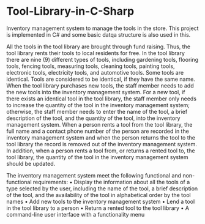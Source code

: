 # Tool-Library-in-C-Sharp
Inventory management system to manage the tools in the store. This project is implemented in C# and some basic datqa structure is also used in this.

All the tools in the tool library are brought through fund raising. Thus, the tool library rents their tools to local residents for free. In the tool library there are nine (9) different types of tools, including gardening tools, flooring tools, fencing tools, measuring tools, cleaning tools, painting tools, electronic tools, electricity tools, and automotive tools. Some tools are identical. Tools are considered to be identical, if they have the same name.   When the tool library purchases new tools, the staff member needs to add the new tools into the inventory management system.  For a new tool, if there exists an identical tool in the tool library, the staff member only needs to increase the quantity of the tool in the inventory management system; otherwise, the staff member needs to enter the name of the tool, a brief description of the tool, and the quantity of the tool, into the inventory management system. When a person rents a tool from the tool library, the full name and a contact phone number of the person are recorded in the inventory management system and when the person returns the tool to the tool library the record is removed out of the inventory management system. In addition, when a person rents a tool from, or returns a rented tool to, the tool library, the quantity of the tool in the inventory management system should be updated. 

The inventory management system meet the following functional and non-functional requirements: 
• Display the information about all the tools of a type selected by the user, including the name of the tool, a brief description of the tool, and the availability of the tool in alphabetical order by the tool names 
• Add new tools to the inventory management system 
• Lend a tool in the tool library to a person 
• Return a rented tool to the tool library 
• A command-line user interface with a functionality menu   
